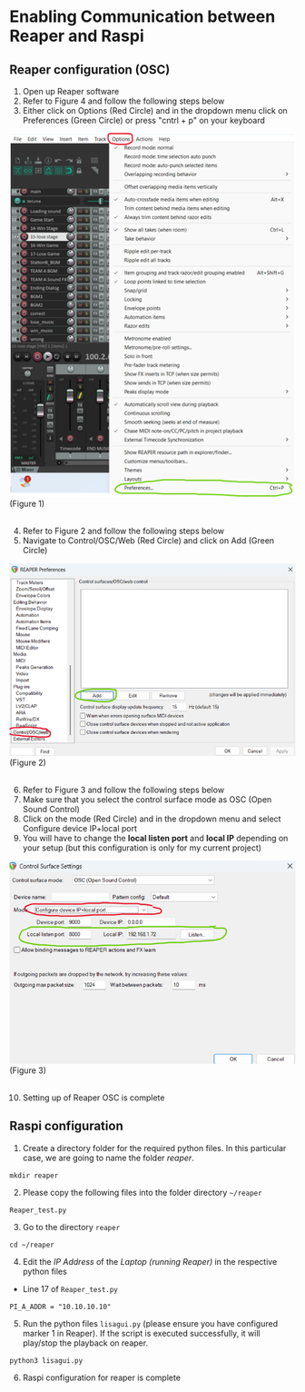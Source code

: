 <h1>
Enabling Communication between Reaper and Raspi
</h1>

<h2>
Reaper configuration (OSC)
</h2>

1. Open up Reaper software
2. Refer to Figure 4 and follow the following steps below
3. Either click on Options (Red Circle) and in the dropdown menu click on Preferences (Green Circle) or press "cntrl + p" on your keyboard 

<img src="./Audio Images Used/Reaper1.png">
(Figure 1)
<br>
<br>


4. Refer to Figure 2 and follow the following steps below
5. Navigate to Control/OSC/Web (Red Circle) and click on Add (Green Circle)

<img src="./Audio Images Used/Reaper5.png">
(Figure 2)
<br>
<br>

6. Refer to Figure 3 and follow the following steps below
7. Make sure that you select the control surface mode as OSC (Open Sound Control)
8. Click on the mode (Red Circle) and in the dropdown menu and select Configure device IP+local port
9. You will have to change the **local listen port** and **local IP** depending on your setup (but this configuration is only for my current project)

<img src="./Audio Images Used/Reaper6.png">
(Figure 3)
<br>
<br>

10. Setting up of Reaper OSC is complete

<h2>
Raspi configuration
</h2>

1. Create a directory folder for the required python files. In this particular case, we are going to name the folder *reaper*.

```
mkdir reaper
```

2. Please copy the following files into the folder directory `~/reaper`

```
Reaper_test.py
```

3. Go to the directory `reaper`

```
cd ~/reaper
```

4. Edit the *IP Address* of the *Laptop (running Reaper)* in the respective python files

- Line 17 of `Reaper_test.py`
```
PI_A_ADDR = "10.10.10.10"
```

5. Run the python files `lisagui.py` (please ensure you have configured marker 1 in Reaper). If the script is executed successfully, it will play/stop the playback on reaper.

```
python3 lisagui.py
```

6. Raspi configuration for reaper is complete

